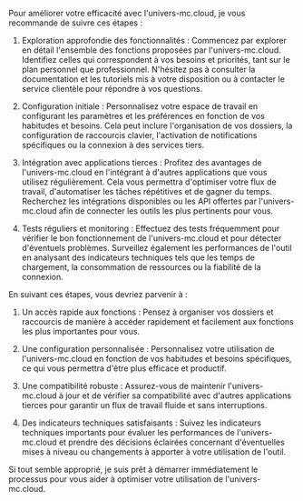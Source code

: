 Pour améliorer votre efficacité avec l'univers-mc.cloud, je vous recommande de suivre ces étapes :

1. Exploration approfondie des fonctionnalités :
     Commencez par explorer en détail l'ensemble des fonctions proposées par l'univers-mc.cloud. Identifiez celles qui correspondent à vos besoins et priorités, tant sur le plan personnel que professionnel. N'hésitez pas à consulter la documentation et les tutoriels mis à votre disposition ou à contacter le service clientèle pour répondre à vos questions.

2. Configuration initiale :
    Personnalisez votre espace de travail en configurant les paramètres et les préférences en fonction de vos habitudes et besoins. Cela peut inclure l'organisation de vos dossiers, la configuration de raccourcis clavier, l'activation de notifications spécifiques ou la connexion à des services tiers.

3. Intégration avec applications tierces :
   Profitez des avantages de l'univers-mc.cloud en l'intégrant à d'autres applications que vous utilisez régulièrement. Cela vous permettra d'optimiser votre flux de travail, d'automatiser les tâches répétitives et de gagner du temps. Recherchez les intégrations disponibles ou les API offertes par l'univers-mc.cloud afin de connecter les outils les plus pertinents pour vous.

4. Tests réguliers et monitoring :
   Effectuez des tests fréquemment pour vérifier le bon fonctionnement de l'univers-mc.cloud et pour détecter d'éventuels problèmes. Surveillez également les performances de l'outil en analysant des indicateurs techniques tels que les temps de chargement, la consommation de ressources ou la fiabilité de la connexion.

En suivant ces étapes, vous devriez parvenir à :

1. Un accès rapide aux fonctions :
   Pensez à organiser vos dossiers et raccourcis de manière à accéder rapidement et facilement aux fonctions les plus importantes pour vous.

2. Une configuration personnalisée :
   Personnalisez votre utilisation de l'univers-mc.cloud en fonction de vos habitudes et besoins spécifiques, ce qui vous permettra d'être plus efficace et productif.

3. Une compatibilité robuste :
   Assurez-vous de maintenir l'univers-mc.cloud à jour et de vérifier sa compatibilité avec d'autres applications tierces pour garantir un flux de travail fluide et sans interruptions.

4. Des indicateurs techniques satisfaisants :
   Suivez les indicateurs techniques importants pour évaluer les performances de l'univers-mc.cloud et prendre des décisions éclairées concernant d'éventuelles mises à niveau ou changements à apporter à votre utilisation de l'outil.

Si tout semble approprié, je suis prêt à démarrer immédiatement le processus pour vous aider à optimiser votre utilisation de l'univers-mc.cloud.